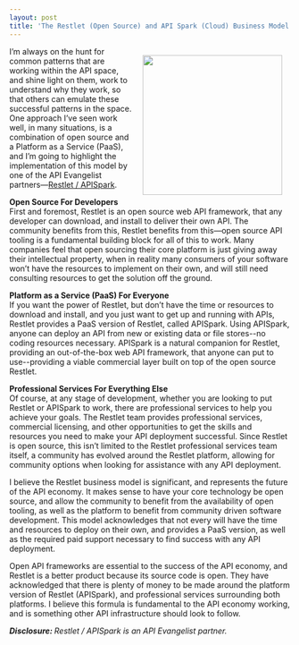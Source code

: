 ```yaml
---
layout: post
title: 'The Restlet (Open Source) and API Spark (Cloud) Business Model'
---
```

<p><a href="http://bit.ly/1sgwGpq"><img style="padding: 15px;" src="https://s3.amazonaws.com/kinlane-productions/api-service-providers/api-spark/restlet-apispark.png" alt="" width="250" align="right" /></a></p>
<p>I&rsquo;m always on the hunt for common patterns that are working within the API space, and shine light on them, work to understand why they work, so that others can emulate these successful patterns in the space. One approach I&rsquo;ve seen work well, in many situations, is a combination of open source and a Platform as a Service (PaaS), and I&rsquo;m going to highlight the implementation of this model by one of the API Evangelist partners&mdash;<a href="http://bit.ly/1sgwGpq">Restlet / APISpark</a>.</p>
<p><strong>Open Source For Developers</strong><br /> First and foremost, Restlet is an open source web API framework, that any developer can download, and install to deliver their own API. The community benefits from this, Restlet benefits from this&mdash;open source API tooling is a fundamental building block for all of this to work. Many companies feel that open sourcing their core platform is just giving away their intellectual property, when in reality many consumers of your software won&rsquo;t have the resources to implement on their own, and will still need consulting resources to get the solution off the ground.</p>
<p><strong>Platform as a Service (PaaS) For Everyone</strong><br /> If you want the power of Restlet, but don&rsquo;t have the time or resources to download and install, and you just want to get up and running with APIs, Restlet provides a PaaS version of Restlet, called APISpark.  Using APISpark, anyone can deploy an API from new or existing data or file stores--no coding resources necessary. APISpark is a natural companion for Restlet, providing an out-of-the-box web API framework, that anyone can put to use--providing a viable commercial layer built on top of the open source Restlet.&nbsp;</p>
<p><strong>Professional Services For Everything Else</strong><br /> Of course, at any stage of development, whether you are looking to put Restlet or APISpark to work, there are professional services to help you achieve your goals. The Restlet team provides professional services, commercial licensing, and other opportunities to get the skills and resources you need to make your API deployment successful. Since Restlet is open source, this isn&rsquo;t limited to the Restlet professional services team itself, a community has evolved around the Restlet platform, allowing for community options when looking for assistance with any API deployment.</p>
<p>I believe the Restlet business model is significant, and represents the future of the API economy. It makes sense to have your core technology be open source, and allow the community to benefit from the availability of open tooling, as well as the platform to benefit from community driven software development.  This model acknowledges that not every will have the time and resources to deploy on their own, and provides a PaaS version, as well as the required paid support necessary to find success with any API deployment.</p>
<p>Open API frameworks are essential to the success of the API economy, and Restlet is a better product because its source code is open. They have acknowledged that there is plenty of money to be made around the platform version of Restlet (APISpark), and professional services surrounding both platforms. I believe this formula is fundamental to the API economy working, and is something other API infrastructure should look to follow.</p>
<p><em><strong>Disclosure: </strong>Restlet / APISpark is an API Evangelist partner.</em></p>